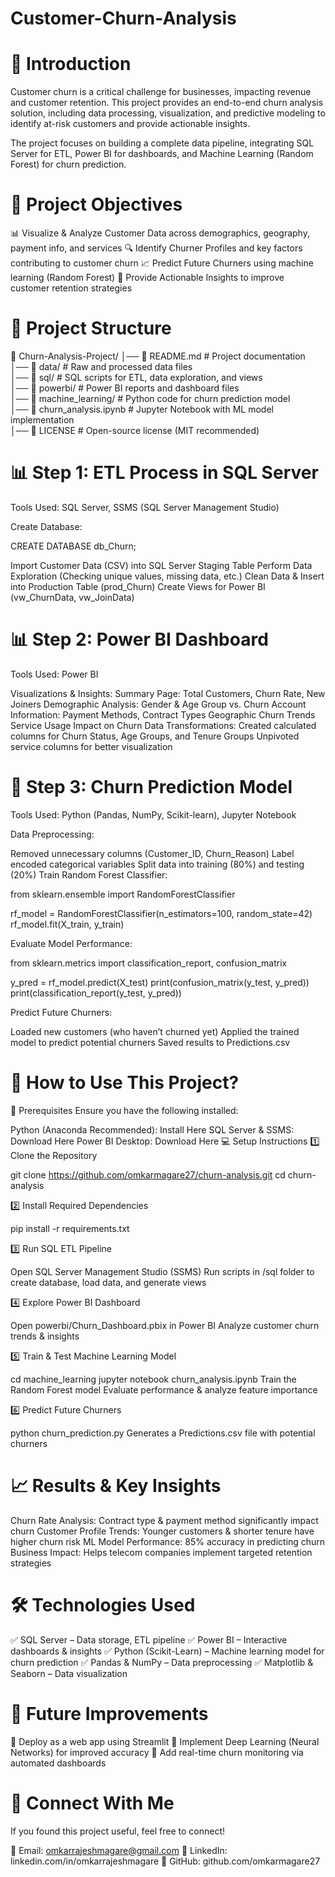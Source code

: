 # Customer-Churn-Analysis

# 📖 Introduction
Customer churn is a critical challenge for businesses, impacting revenue and customer retention. This project provides an end-to-end churn analysis solution, including data processing, visualization, and predictive modeling to identify at-risk customers and provide actionable insights.

The project focuses on building a complete data pipeline, integrating SQL Server for ETL, Power BI for dashboards, and Machine Learning (Random Forest) for churn prediction.

# 🎯 Project Objectives

📊 Visualize & Analyze Customer Data across demographics, geography, payment info, and services
🔍 Identify Churner Profiles and key factors contributing to customer churn
📈 Predict Future Churners using machine learning (Random Forest)
🚀 Provide Actionable Insights to improve customer retention strategies 

# 📂 Project Structure

📁 Churn-Analysis-Project/
│── 📜 README.md               # Project documentation  
│── 📁 data/                   # Raw and processed data files  
│── 📁 sql/                    # SQL scripts for ETL, data exploration, and views  
│── 📁 powerbi/                # Power BI reports and dashboard files  
│── 📁 machine_learning/       # Python code for churn prediction model  
│── 📜 churn_analysis.ipynb    # Jupyter Notebook with ML model implementation  
│── 📜 LICENSE                 # Open-source license (MIT recommended) 

# 📊 Step 1: ETL Process in SQL Server
Tools Used: SQL Server, SSMS (SQL Server Management Studio)

Create Database:

CREATE DATABASE db_Churn;

Import Customer Data (CSV) into SQL Server Staging Table
Perform Data Exploration (Checking unique values, missing data, etc.)
Clean Data & Insert into Production Table (prod_Churn)
Create Views for Power BI (vw_ChurnData, vw_JoinData)

# 📊 Step 2: Power BI Dashboard
Tools Used: Power BI

Visualizations & Insights:
Summary Page: Total Customers, Churn Rate, New Joiners
Demographic Analysis: Gender & Age Group vs. Churn
Account Information: Payment Methods, Contract Types
Geographic Churn Trends
Service Usage Impact on Churn
Data Transformations:
Created calculated columns for Churn Status, Age Groups, and Tenure Groups
Unpivoted service columns for better visualization

# 🤖 Step 3: Churn Prediction Model
Tools Used: Python (Pandas, NumPy, Scikit-learn), Jupyter Notebook

Data Preprocessing:

Removed unnecessary columns (Customer_ID, Churn_Reason)
Label encoded categorical variables
Split data into training (80%) and testing (20%)
Train Random Forest Classifier:

from sklearn.ensemble import RandomForestClassifier

rf_model = RandomForestClassifier(n_estimators=100, random_state=42)
rf_model.fit(X_train, y_train)


Evaluate Model Performance:

from sklearn.metrics import classification_report, confusion_matrix

y_pred = rf_model.predict(X_test)
print(confusion_matrix(y_test, y_pred))
print(classification_report(y_test, y_pred))

Predict Future Churners:

Loaded new customers (who haven’t churned yet)
Applied the trained model to predict potential churners
Saved results to Predictions.csv

# 📌 How to Use This Project?
🔧 Prerequisites
Ensure you have the following installed:

Python (Anaconda Recommended): Install Here
SQL Server & SSMS: Download Here
Power BI Desktop: Download Here
💻 Setup Instructions
1️⃣ Clone the Repository

git clone https://github.com/omkarmagare27/churn-analysis.git
cd churn-analysis

2️⃣ Install Required Dependencies

pip install -r requirements.txt

3️⃣ Run SQL ETL Pipeline

Open SQL Server Management Studio (SSMS)
Run scripts in /sql folder to create database, load data, and generate views

4️⃣ Explore Power BI Dashboard

Open powerbi/Churn_Dashboard.pbix in Power BI
Analyze customer churn trends & insights

5️⃣ Train & Test Machine Learning Model

cd machine_learning
jupyter notebook churn_analysis.ipynb
Train the Random Forest model
Evaluate performance & analyze feature importance

6️⃣ Predict Future Churners

python churn_prediction.py
Generates a Predictions.csv file with potential churners

# 📈 Results & Key Insights
Churn Rate Analysis: Contract type & payment method significantly impact churn
Customer Profile Trends: Younger customers & shorter tenure have higher churn risk
ML Model Performance: 85% accuracy in predicting churn
Business Impact: Helps telecom companies implement targeted retention strategies

# 🛠️ Technologies Used
✅ SQL Server – Data storage, ETL pipeline
✅ Power BI – Interactive dashboards & insights
✅ Python (Scikit-Learn) – Machine learning model for churn prediction
✅ Pandas & NumPy – Data preprocessing
✅ Matplotlib & Seaborn – Data visualization

# 📌 Future Improvements
🔹 Deploy as a web app using Streamlit
🔹 Implement Deep Learning (Neural Networks) for improved accuracy
🔹 Add real-time churn monitoring via automated dashboards

# 🔗 Connect With Me
If you found this project useful, feel free to connect!

📩 Email: omkarrajeshmagare@gmail.com
💼 LinkedIn: linkedin.com/in/omkarrajeshmagare
🚀 GitHub: github.com/omkarmagare27
